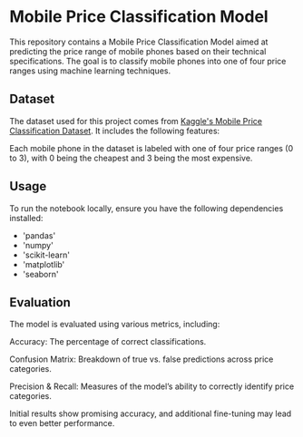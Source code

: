 # Mobile Price Classification Model

This repository contains a Mobile Price Classification Model aimed at predicting the price range of mobile phones based on their technical specifications. The goal is to classify mobile phones into one of four price ranges using machine learning techniques.

## Dataset
The dataset used for this project comes from [Kaggle's Mobile Price Classification Dataset](https://www.kaggle.com/datasets/iabhishekofficial/mobile-price-classification/data). It includes the following features:

Each mobile phone in the dataset is labeled with one of four price ranges (0 to 3), with 0 being the cheapest and 3 being the most expensive.

## Usage
To run the notebook locally, ensure you have the following dependencies installed:

- 'pandas'
- 'numpy'
- 'scikit-learn'
- 'matplotlib'
- 'seaborn'

## Evaluation
The model is evaluated using various metrics, including:

Accuracy: The percentage of correct classifications.

Confusion Matrix: Breakdown of true vs. false predictions across price categories.

Precision & Recall: Measures of the model’s ability to correctly identify price categories.

Initial results show promising accuracy, and additional fine-tuning may lead to even better performance.